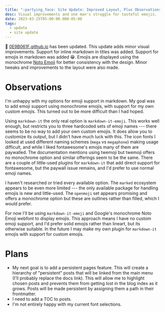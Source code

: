 ```yaml
---
title: ":partying_face: Site Update: Improved Layout, Plus Observations and Plans"
desc: Visual improvements and one man's struggle for tasteful emojis.
date: 2023-03-25T05:00:00.000-05:00
tags:
  - update
  - site update
---
```


:tada: [0E9B061F.github.io](https://0E9B061F.github.io) has been updated. This update adds minor visual improvements. Support for inline markdown in titles was added. Support for emojis in markdown was added :grin:. Emojis are displayed using the monochrome [Noto Emoji](https://fonts.google.com/noto/specimen/Noto+Emoji) for better consistency with the design. Minor tweaks and improvements to the layout were also made. 

# Observations

I'm unhappy with my options for emoji support in markdown. My goal was to add emoji support using monochrome emojis, with support for my own custom emojis. This turned out to be more difficult than I had hoped.

Using `markdown-it` the only real option is `markdown-it-emoji`. This works well enough, but restricts you to three hardcoded sets of emoji names --- there seems to be no way to add your own custom emojis. It does allow you to customize its output, but I didn't have much luck with this. The icon fonts I looked at used different naming schemes (`mega` vs `megaphone`) making usage difficult, and while I liked fontawesome's emojis many of them are paywalled. The documentation mentions using twemoji but twemoji offers no monochrome option and similar offerings seem to be the same. There are a couple of little-used plugins for `markdown-it` that add direct support for fontawesome, but the paywall issue remains, and I'd prefer to use normal emoji names.

I haven't researched or tried every available option. The `marked` ecosystem appears to be even more limited --- the only available package for handling emojis is new and little-used. The `openmoji` set appears promising and offers a monochrome option but these are outlines rather than filled, which I would prefer.

For now I'll be using `markdown-it-emoji` and Google's monochrome Noto Emoji webfont to display emojis. This approach means I have no custom emoji support, and I'd prefer solid emojis rather than lineart, but its otherwise suitable. In the future I may make my own plugin for `markdown-it` emojis with support for custom emojis.

# Plans

* My next goal is to add a persistent pages feature. This will create a hierarchy of "persistent" posts that will be linked from the main menu (I'll probably replace the docs link). This will allow me to highlight chosen posts and prevents them from getting lost in the blog index as it grows. Posts will be made persistent by assigning them a path in their frontmatter.
* I need to add a TOC to posts.
* I'm not entirely happy with my current font selections.